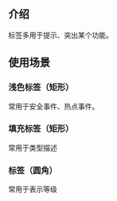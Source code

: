 ## 介绍

标签多用于提示、突出某个功能。

## 使用场景

### 浅色标签（矩形）

常用于安全事件、热点事件。

### 填充标签（矩形）

常用于类型描述

### 标签（圆角）

常用于表示等级
